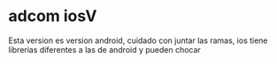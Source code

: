 # adcom iosV
 Esta version es version android, cuidado con juntar las ramas, ios tiene librerias diferentes a las de android y pueden chocar
